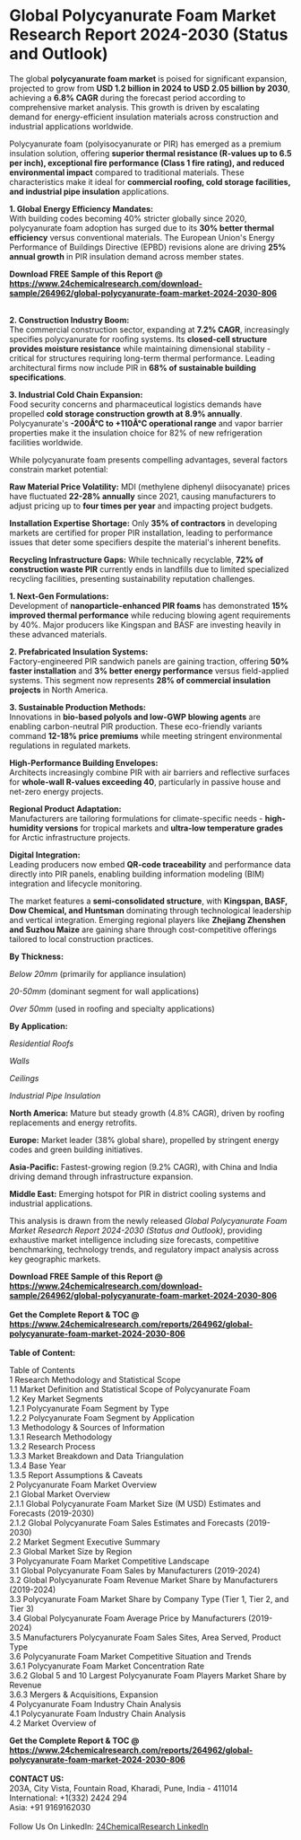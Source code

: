 <h1>Global Polycyanurate Foam Market Research Report 2024-2030 (Status and Outlook)</h1><p>The global <strong>polycyanurate foam market</strong> is poised for significant expansion, projected to grow from <strong>USD 1.2 billion in 2024 to USD 2.05 billion by 2030</strong>, achieving a <strong>6.8% CAGR</strong> during the forecast period according to comprehensive market analysis. This growth is driven by escalating demand for energy-efficient insulation materials across construction and industrial applications worldwide.</p><p>Polycyanurate foam (polyisocyanurate or PIR) has emerged as a premium insulation solution, offering <strong>superior thermal resistance (R-values up to 6.5 per inch), exceptional fire performance (Class 1 fire rating), and reduced environmental impact</strong> compared to traditional materials. These characteristics make it ideal for <strong>commercial roofing, cold storage facilities, and industrial pipe insulation</strong> applications.</p><p><strong>1. Global Energy Efficiency Mandates:</strong><br>
With building codes becoming 40% stricter globally since 2020, polycyanurate foam adoption has surged due to its <strong>30% better thermal efficiency</strong> versus conventional materials. The European Union's Energy Performance of Buildings Directive (EPBD) revisions alone are driving <strong>25% annual growth</strong> in PIR insulation demand across member states.</p><div><b>Download FREE Sample of this Report @ 
            <a href="https://www.24chemicalresearch.com/download-sample/264962/global-polycyanurate-foam-market-2024-2030-806">
            https://www.24chemicalresearch.com/download-sample/264962/global-polycyanurate-foam-market-2024-2030-806</a></b></div><br><p><strong>2. Construction Industry Boom:</strong><br>
The commercial construction sector, expanding at <strong>7.2% CAGR</strong>, increasingly specifies polycyanurate for roofing systems. Its <strong>closed-cell structure provides moisture resistance</strong> while maintaining dimensional stability - critical for structures requiring long-term thermal performance. Leading architectural firms now include PIR in <strong>68% of sustainable building specifications</strong>.</p><p><strong>3. Industrial Cold Chain Expansion:</strong><br>
Food security concerns and pharmaceutical logistics demands have propelled <strong>cold storage construction growth at 8.9% annually</strong>. Polycyanurate's <strong>-200Â°C to +110Â°C operational range</strong> and vapor barrier properties make it the insulation choice for 82% of new refrigeration facilities worldwide.</p><p>While polycyanurate foam presents compelling advantages, several factors constrain market potential:</p><p><strong>Raw Material Price Volatility:</strong> MDI (methylene diphenyl diisocyanate) prices have fluctuated <strong>22-28% annually</strong> since 2021, causing manufacturers to adjust pricing up to <strong>four times per year</strong> and impacting project budgets.</p><p><strong>Installation Expertise Shortage:</strong> Only <strong>35% of contractors</strong> in developing markets are certified for proper PIR installation, leading to performance issues that deter some specifiers despite the material's inherent benefits.</p><p><strong>Recycling Infrastructure Gaps:</strong> While technically recyclable, <strong>72% of construction waste PIR</strong> currently ends in landfills due to limited specialized recycling facilities, presenting sustainability reputation challenges.</p><p><strong>1. Next-Gen Formulations:</strong><br>
Development of <strong>nanoparticle-enhanced PIR foams</strong> has demonstrated <strong>15% improved thermal performance</strong> while reducing blowing agent requirements by 40%. Major producers like Kingspan and BASF are investing heavily in these advanced materials.</p><p><strong>2. Prefabricated Insulation Systems:</strong><br>
Factory-engineered PIR sandwich panels are gaining traction, offering <strong>50% faster installation</strong> and <strong>3% better energy performance</strong> versus field-applied systems. This segment now represents <strong>28% of commercial insulation projects</strong> in North America.</p><p><strong>3. Sustainable Production Methods:</strong><br>
Innovations in <strong>bio-based polyols and low-GWP blowing agents</strong> are enabling carbon-neutral PIR production. These eco-friendly variants command <strong>12-18% price premiums</strong> while meeting stringent environmental regulations in regulated markets.</p><p><strong>High-Performance Building Envelopes:</strong><br>
	Architects increasingly combine PIR with air barriers and reflective surfaces for <strong>whole-wall R-values exceeding 40</strong>, particularly in passive house and net-zero energy projects.</p><p><strong>Regional Product Adaptation:</strong><br>
	Manufacturers are tailoring formulations for climate-specific needs - <strong>high-humidity versions</strong> for tropical markets and <strong>ultra-low temperature grades</strong> for Arctic infrastructure projects.</p><p><strong>Digital Integration:</strong><br>
	Leading producers now embed <strong>QR-code traceability</strong> and performance data directly into PIR panels, enabling building information modeling (BIM) integration and lifecycle monitoring.</p><p>The market features a <strong>semi-consolidated structure</strong>, with <strong>Kingspan, BASF, Dow Chemical, and Huntsman</strong> dominating through technological leadership and vertical integration. Emerging regional players like <strong>Zhejiang Zhenshen and Suzhou Maize</strong> are gaining share through cost-competitive offerings tailored to local construction practices.</p><p><strong>By Thickness:</strong></p><p><em>Below 20mm</em> (primarily for appliance insulation)</p><p><em>20-50mm</em> (dominant segment for wall applications)</p><p><em>Over 50mm</em> (used in roofing and specialty applications)</p><p><strong>By Application:</strong></p><p><em>Residential Roofs</em></p><p><em>Walls</em></p><p><em>Ceilings</em></p><p><em>Industrial Pipe Insulation</em></p><p><strong>North America:</strong> Mature but steady growth (4.8% CAGR), driven by roofing replacements and energy retrofits.</p><p><strong>Europe:</strong> Market leader (38% global share), propelled by stringent energy codes and green building initiatives.</p><p><strong>Asia-Pacific:</strong> Fastest-growing region (9.2% CAGR), with China and India driving demand through infrastructure expansion.</p><p><strong>Middle East:</strong> Emerging hotspot for PIR in district cooling systems and industrial applications.</p><p>This analysis is drawn from the newly released <em>Global Polycyanurate Foam Market Research Report 2024-2030 (Status and Outlook)</em>, providing exhaustive market intelligence including size forecasts, competitive benchmarking, technology trends, and regulatory impact analysis across key geographic markets.</p><div><b>Download FREE Sample of this Report @ 
            <a href="https://www.24chemicalresearch.com/download-sample/264962/global-polycyanurate-foam-market-2024-2030-806">
            https://www.24chemicalresearch.com/download-sample/264962/global-polycyanurate-foam-market-2024-2030-806</a></b></div><br><div><b>Get the Complete Report & TOC @ 
            <a href="https://www.24chemicalresearch.com/reports/264962/global-polycyanurate-foam-market-2024-2030-806">
            https://www.24chemicalresearch.com/reports/264962/global-polycyanurate-foam-market-2024-2030-806</a></b></div><br>
            <b>Table of Content:</b><p>Table of Contents<br />
1 Research Methodology and Statistical Scope<br />
1.1 Market Definition and Statistical Scope of Polycyanurate Foam<br />
1.2 Key Market Segments<br />
1.2.1 Polycyanurate Foam Segment by Type<br />
1.2.2 Polycyanurate Foam Segment by Application<br />
1.3 Methodology & Sources of Information<br />
1.3.1 Research Methodology<br />
1.3.2 Research Process<br />
1.3.3 Market Breakdown and Data Triangulation<br />
1.3.4 Base Year<br />
1.3.5 Report Assumptions & Caveats<br />
2 Polycyanurate Foam Market Overview<br />
2.1 Global Market Overview<br />
2.1.1 Global Polycyanurate Foam Market Size (M USD) Estimates and Forecasts (2019-2030)<br />
2.1.2 Global Polycyanurate Foam Sales Estimates and Forecasts (2019-2030)<br />
2.2 Market Segment Executive Summary<br />
2.3 Global Market Size by Region<br />
3 Polycyanurate Foam Market Competitive Landscape<br />
3.1 Global Polycyanurate Foam Sales by Manufacturers (2019-2024)<br />
3.2 Global Polycyanurate Foam Revenue Market Share by Manufacturers (2019-2024)<br />
3.3 Polycyanurate Foam Market Share by Company Type (Tier 1, Tier 2, and Tier 3)<br />
3.4 Global Polycyanurate Foam Average Price by Manufacturers (2019-2024)<br />
3.5 Manufacturers Polycyanurate Foam Sales Sites, Area Served, Product Type<br />
3.6 Polycyanurate Foam Market Competitive Situation and Trends<br />
3.6.1 Polycyanurate Foam Market Concentration Rate<br />
3.6.2 Global 5 and 10 Largest Polycyanurate Foam Players Market Share by Revenue<br />
3.6.3 Mergers & Acquisitions, Expansion<br />
4 Polycyanurate Foam Industry Chain Analysis<br />
4.1 Polycyanurate Foam Industry Chain Analysis<br />
4.2 Market Overview of</p><div><b>Get the Complete Report & TOC @ 
            <a href="https://www.24chemicalresearch.com/reports/264962/global-polycyanurate-foam-market-2024-2030-806">
            https://www.24chemicalresearch.com/reports/264962/global-polycyanurate-foam-market-2024-2030-806</a></b></div><br><b>CONTACT US:</b><br>
            203A, City Vista, Fountain Road, Kharadi, Pune, India - 411014<br>
            International: +1(332) 2424 294<br>
            Asia: +91 9169162030 <br><br>
            Follow Us On LinkedIn: <a href="https://www.linkedin.com/company/24chemicalresearch/">24ChemicalResearch LinkedIn</a>